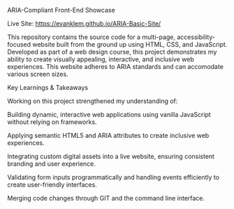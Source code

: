 ARIA-Compliant Front-End Showcase

Live Site: https://evanklem.github.io/ARIA-Basic-Site/

This repository contains the source code for a multi-page, accessibility-focused website built from the ground up using HTML, CSS, and JavaScript. Developed as part of a web design course, this project demonstrates my ability to create visually appealing, interactive, and inclusive web experiences. This website adheres to ARIA standards and can accomodate various screen sizes.

Key Learnings & Takeaways

Working on this project strengthened my understanding of:

Building dynamic, interactive web applications using vanilla JavaScript without relying on frameworks.

Applying semantic HTML5 and ARIA attributes to create inclusive web experiences.

Integrating custom digital assets into a live website, ensuring consistent branding and user experience.

Validating form inputs programmatically and handling events efficiently to create user-friendly interfaces.

Merging code changes through GIT and the command line interface.
